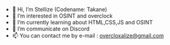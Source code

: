 - 👋 Hi, I’m Stellize (Codename: Takane)
- 👀 I’m interested in OSINT and overclock
- 🌱 I’m currently learning about HTML,CSS,JS and OSINT
- 💞️ I’m communicate on Discord
- 📫 You can contact me by e-mail : overcloxalize@gmail.com

<!---
AliceEOS/AliceEOS is a ✨ special ✨ repository because its `README.md` (this file) appears on your GitHub profile.
You can click the Preview link to take a look at your changes.
--->
